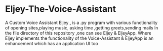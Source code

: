 # Eljey-The-Voice-Assistant
A Custom Voice Assistant Eljey , is a .py program with various functionality of opening sites,playing music, asking time ,getting greets,sending mails
In the file directory of this repository ,one can see Eljey & EljeyApp.
Where Eljey implements the functionality of the Voice-Assistant & EljeyApp is an enhancement which has an application UI too
